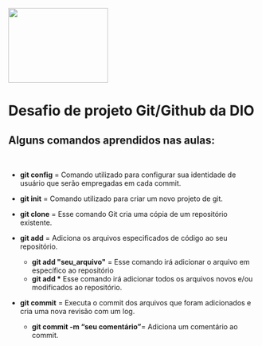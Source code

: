 

<img src="![gft START #5 JAVA](https://user-images.githubusercontent.com/104649407/166611005-d20d2d55-f2e0-42be-bb43-5553884838af.png)
" width="200" height="150" />

# 			Desafio de projeto Git/Github da DIO

## Alguns comandos aprendidos nas aulas:

​									

- **git config** = Comando utilizado para configurar sua identidade de usuário que serão empregadas em cada commit.
- **git init** = Comando utilizado para criar um novo projeto de git. 
- **git clone** = Esse comando Git cria uma cópia de um repositório existente.
- **git add** = Adiciona os arquivos especificados de código ao seu repositório.
  - **git add "seu_arquivo"** = Esse comando irá adicionar o arquivo em específico ao repositório
  - **git add \*** Esse comando irá adicionar todos os arquivos novos e/ou modificados ao repositório.

- **git commit** = Executa o commit dos arquivos que foram adicionados e cria uma nova revisão com um log.

  - **git commit -m “seu comentário”**= Adiciona um comentário ao commit.

  


